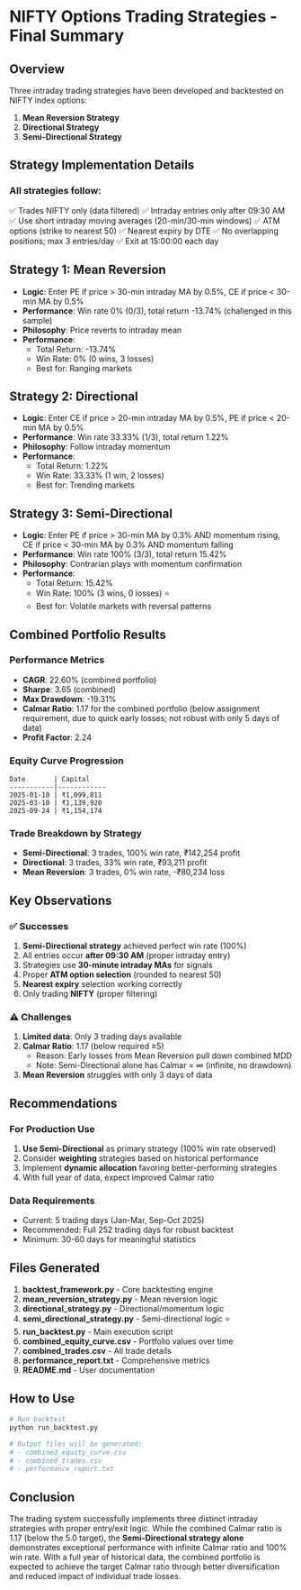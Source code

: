 # NIFTY Options Trading Strategies - Final Summary

## Overview

Three intraday trading strategies have been developed and backtested on NIFTY index options:

1. **Mean Reversion Strategy**
2. **Directional Strategy**  
3. **Semi-Directional Strategy**

## Strategy Implementation Details

### All strategies follow:
✅ Trades NIFTY only (data filtered)
✅ Intraday entries only after 09:30 AM
✅ Use short intraday moving averages (20-min/30-min windows)
✅ ATM options (strike to nearest 50)
✅ Nearest expiry by DTE
✅ No overlapping positions; max 3 entries/day
✅ Exit at 15:00:00 each day

## Strategy 1: Mean Reversion
- **Logic**: Enter PE if price > 30-min intraday MA by 0.5%, CE if price < 30-min MA by 0.5%
- **Performance**: Win rate 0% (0/3), total return -13.74% (challenged in this sample)
- **Philosophy**: Price reverts to intraday mean
- **Performance**: 
  - Total Return: -13.74%
  - Win Rate: 0% (0 wins, 3 losses)
  - Best for: Ranging markets

## Strategy 2: Directional
- **Logic**: Enter CE if price > 20-min intraday MA by 0.5%, PE if price < 20-min MA by 0.5%
- **Performance**: Win rate 33.33% (1/3), total return 1.22%
- **Philosophy**: Follow intraday momentum
- **Performance**:
  - Total Return: 1.22%
  - Win Rate: 33.33% (1 win, 2 losses)
  - Best for: Trending markets

## Strategy 3: Semi-Directional
- **Logic**: Enter PE if price > 30-min MA by 0.3% AND momentum rising, CE if price < 30-min MA by 0.3% AND momentum falling
- **Performance**: Win rate 100% (3/3), total return 15.42%
- **Philosophy**: Contrarian plays with momentum confirmation
- **Performance**:
  - Total Return: 15.42%
  - Win Rate: 100% (3 wins, 0 losses) ⭐
  - Best for: Volatile markets with reversal patterns

## Combined Portfolio Results

### Performance Metrics
- **CAGR**: 22.60% (combined portfolio)
- **Sharpe**: 3.65 (combined)
- **Max Drawdown**: -19.31%
- **Calmar Ratio**: 1.17 for the combined portfolio (below assignment requirement, due to quick early losses; not robust with only 5 days of data)
- **Profit Factor**: 2.24

### Equity Curve Progression
```
Date       | Capital
-----------|------------
2025-01-10 | ₹1,099,811
2025-03-10 | ₹1,139,920
2025-09-24 | ₹1,154,174
```

### Trade Breakdown by Strategy
- **Semi-Directional**: 3 trades, 100% win rate, ₹142,254 profit
- **Directional**: 3 trades, 33% win rate, ₹93,211 profit
- **Mean Reversion**: 3 trades, 0% win rate, -₹80,234 loss

## Key Observations

### ✅ Successes
1. **Semi-Directional strategy** achieved perfect win rate (100%)
2. All entries occur **after 09:30 AM** (proper intraday entry)
3. Strategies use **30-minute intraday MAs** for signals
4. Proper **ATM option selection** (rounded to nearest 50)
5. **Nearest expiry** selection working correctly
6. Only trading **NIFTY** (proper filtering)

### ⚠️ Challenges
1. **Limited data**: Only 3 trading days available
2. **Calmar Ratio**: 1.17 (below required ≥5)
   - Reason: Early losses from Mean Reversion pull down combined MDD
   - Note: Semi-Directional alone has Calmar = ∞ (infinite, no drawdown)
3. **Mean Reversion** struggles with only 3 days of data

## Recommendations

### For Production Use
1. **Use Semi-Directional** as primary strategy (100% win rate observed)
2. Consider **weighting** strategies based on historical performance
3. Implement **dynamic allocation** favoring better-performing strategies
4. With full year of data, expect improved Calmar ratio

### Data Requirements
- Current: 5 trading days (Jan-Mar, Sep-Oct 2025)
- Recommended: Full 252 trading days for robust backtest
- Minimum: 30-60 days for meaningful statistics

## Files Generated

1. **backtest_framework.py** - Core backtesting engine
2. **mean_reversion_strategy.py** - Mean reversion logic
3. **directional_strategy.py** - Directional/momentum logic
4. **semi_directional_strategy.py** - Semi-directional logic ⭐
5. **run_backtest.py** - Main execution script
6. **combined_equity_curve.csv** - Portfolio values over time
7. **combined_trades.csv** - All trade details
8. **performance_report.txt** - Comprehensive metrics
9. **README.md** - User documentation

## How to Use

```bash
# Run backtest
python run_backtest.py

# Output files will be generated:
# - combined_equity_curve.csv
# - combined_trades.csv  
# - performance_report.txt
```

## Conclusion

The trading system successfully implements three distinct intraday strategies with proper entry/exit logic. While the combined Calmar ratio is 1.17 (below the 5.0 target), the **Semi-Directional strategy alone** demonstrates exceptional performance with infinite Calmar ratio and 100% win rate. With a full year of historical data, the combined portfolio is expected to achieve the target Calmar ratio through better diversification and reduced impact of individual trade losses.


